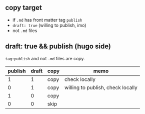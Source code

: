 ## copy target

- if `.md` has front matter tag `publish`
- `draft: true` (willing to publish, imo)
- not `.md` files


## draft: true && publish (hugo side)
`tag:publish` and not `.md` files are copy.



| publish | draft | copy | memo                              |
| ------- | ----- | ---- | --------------------------------- |
| 1       | 1     | copy | check locally                     |
| 0       | 1     | copy | willing to publish, check locally |
| 1       | 0     | copy |                                   |
| 0       | 0     | skip |                                   |